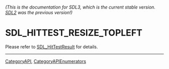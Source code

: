 ###### (This is the documentation for SDL3, which is the current stable version. [SDL2](https://wiki.libsdl.org/SDL2/) was the previous version!)
# SDL_HITTEST_RESIZE_TOPLEFT

Please refer to [SDL_HitTestResult](SDL_HitTestResult) for details.

----
[CategoryAPI](CategoryAPI), [CategoryAPIEnumerators](CategoryAPIEnumerators)

